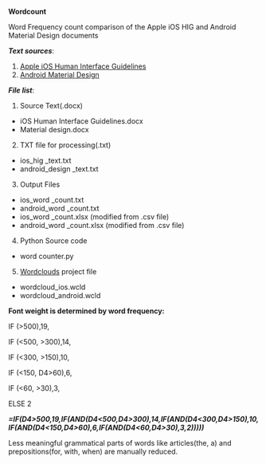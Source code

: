 **Wordcount**

Word Frequency count comparison of the Apple iOS HIG and Android Material Design documents

***Text sources***:
1. [Apple iOS Human Interface Guidelines](https://developer.apple.com/ios/human-interface-guidelines/overview/design-principles/)
2. [Android Material Design](https://material.io/guidelines/material-design/introduction.html)

***File list***:
1. Source Text(.docx)
 - iOS Human Interface Guidelines.docx
 - Material design.docx
2. TXT file for processing(.txt)
 - ios_hig _text.txt
 - android_design _text.txt
3. Output Files
 - ios_word _count.txt
 - android_word _count.txt
 - ios_word _count.xlsx (modified from .csv file)
 - android_word _count.xlsx (modified from .csv file)
4. Python Source code
 - word counter.py
5. [Wordclouds](http://wordclouds.com) project file
 - wordcloud_ios.wcld
 - wordcloud_android.wcld

 
 
 **Font weight is determined by word frequency:**

 IF (>500),19,
 
 IF (<500, >300),14,
 
 IF (<300, >150),10,
 
 IF (<150, D4>60),6,
 
 IF (<60, >30),3,
 
 ELSE 2
 
 ***=IF(D4>500,19,IF(AND(D4<500,D4>300),14,IF(AND(D4<300,D4>150),10,IF(AND(D4<150,D4>60),6,IF(AND(D4<60,D4>30),3,2)))))***
 
Less meaningful grammatical parts of words like articles(the, a) and prepositions(for, with, when) are manually reduced.

